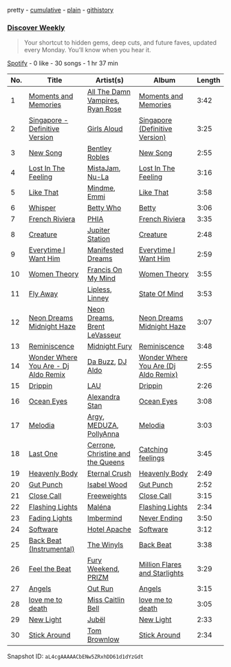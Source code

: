 pretty - [cumulative](/playlists/cumulative/37i9dQZEVXcMQ21aVFwcU6.md) - [plain](/playlists/plain/37i9dQZEVXcMQ21aVFwcU6) - [githistory](https://github.githistory.xyz/mdn522/spotify-playlist-archive/blob/main/playlists/plain/37i9dQZEVXcMQ21aVFwcU6)

### [Discover Weekly](https://open.spotify.com/playlist/37i9dQZEVXcMQ21aVFwcU6)

> Your shortcut to hidden gems, deep cuts, and future faves, updated every Monday\. You’ll know when you hear it.

[Spotify](https://open.spotify.com/user/spotify) - 0 like - 30 songs - 1 hr 37 min

| No. | Title | Artist(s) | Album | Length |
|---|---|---|---|---|
| 1 | [Moments and Memories](https://open.spotify.com/track/6bjQa4oVAfB7hROeucwVYJ) | [All The Damn Vampires](https://open.spotify.com/artist/2U0OKMms9WuTVQztib78cH), [Ryan Rose](https://open.spotify.com/artist/287StOWzEcAv0sKbSmYlVC) | [Moments and Memories](https://open.spotify.com/album/1L1SmdT7cb0uGSe97Tx8Iq) | 3:42 |
| 2 | [Singapore \- Definitive Version](https://open.spotify.com/track/3mpSLA4ngvEJY3naNHMy7j) | [Girls Aloud](https://open.spotify.com/artist/12EtLdLfJ41vUOoVzPZIUy) | [Singapore \(Definitive Version\)](https://open.spotify.com/album/1ONSr0IaOxZjioWR5CBDTf) | 3:25 |
| 3 | [New Song](https://open.spotify.com/track/45q2AOznIJfxzBUWiHrZUh) | [Bentley Robles](https://open.spotify.com/artist/2LOSfMfEVu8XgmHqwuixWT) | [New Song](https://open.spotify.com/album/6MhdDBccYBGBDkjOUncjsZ) | 2:55 |
| 4 | [Lost In The Feeling](https://open.spotify.com/track/2kd4ZH9lnGrbK2TitSAcgu) | [MistaJam](https://open.spotify.com/artist/3qi5fhSI6aUecvRN0XqIJ2), [Nu\-La](https://open.spotify.com/artist/4yzrGOiPCcssfpKBT0bnHR) | [Lost In The Feeling](https://open.spotify.com/album/08D9OBoc7YxJcga9YZz6LZ) | 3:16 |
| 5 | [Like That](https://open.spotify.com/track/0q4mX4aQcUW32s773NjjFi) | [Mindme](https://open.spotify.com/artist/5DwnPlijNCMYMFh40sQ4vX), [Emmi](https://open.spotify.com/artist/5NTlLxVgju6V06VVCHUxnH) | [Like That](https://open.spotify.com/album/290geEwaPJ2cfM7u9JEKDm) | 3:58 |
| 6 | [Whisper](https://open.spotify.com/track/5AH5usocKPmrUFmZkdPvcH) | [Betty Who](https://open.spotify.com/artist/0t3QQl52F463sxGXb1ckhB) | [Betty](https://open.spotify.com/album/57YwDLyNeobBmbVfcOhLx4) | 3:06 |
| 7 | [French Riviera](https://open.spotify.com/track/1narRB8YDs0h77LwNvCDPv) | [PHIA](https://open.spotify.com/artist/6O6aPDrL58wZRzQ6Rqq9or) | [French Riviera](https://open.spotify.com/album/3Irs9pckio6dyVVeNt3LQL) | 3:35 |
| 8 | [Creature](https://open.spotify.com/track/0O99YOFUnWBodSRwpQDVgh) | [Jupiter Station](https://open.spotify.com/artist/3YzSTFCY3tfQSydfk0JfYE) | [Creature](https://open.spotify.com/album/2XO6HQ0ph6ZMKPHwylinSu) | 2:48 |
| 9 | [Everytime I Want Him](https://open.spotify.com/track/6YoB4cOEZ9LgtTqR87onO4) | [Manifested Dreams](https://open.spotify.com/artist/4wppf2VUZmaZ6SQK2UXpVT) | [Everytime I Want Him](https://open.spotify.com/album/3MgCRbwvfCHwu4Vg8Yy4oa) | 2:59 |
| 10 | [Women Theory](https://open.spotify.com/track/4nwVWUZZlR93FBniXaKlu6) | [Francis On My Mind](https://open.spotify.com/artist/6GdAYfQVlByh3CUmlMsswc) | [Women Theory](https://open.spotify.com/album/6gitkSTyoLIwdpDbirpB0S) | 3:55 |
| 11 | [Fly Away](https://open.spotify.com/track/5zQzmjAeTBIANADFV46jyW) | [Lipless](https://open.spotify.com/artist/0XmmX4fE4SiRMu3ICsP5sA), [Linney](https://open.spotify.com/artist/0vomb9Zaob10lPzxBcIiNb) | [State Of Mind](https://open.spotify.com/album/4zOeGgF0GAKjLg6kPzfc0O) | 3:53 |
| 12 | [Neon Dreams Midnight Haze](https://open.spotify.com/track/28zxM4Y4VFLnCTQtqbNzPA) | [Neon Dreams](https://open.spotify.com/artist/78vWce9MI81wQGdCJokJQQ), [Brent LeVasseur](https://open.spotify.com/artist/7FiOUsJNVf1BKh9gPzUFtb) | [Neon Dreams Midnight Haze](https://open.spotify.com/album/2vKF7V8DM78TVrPTqVA75b) | 3:07 |
| 13 | [Reminiscence](https://open.spotify.com/track/6AHws4PzOQT2ZSQ4GnB4fv) | [Midnight Fury](https://open.spotify.com/artist/7KtT9HksuZwyjNyarlG9CF) | [Reminiscence](https://open.spotify.com/album/1sxvAXFw4fyUPKO9TEbrIS) | 3:48 |
| 14 | [Wonder Where You Are \- Dj Aldo Remix](https://open.spotify.com/track/3lBg1aAbhcFOfK0npsOroZ) | [Da Buzz](https://open.spotify.com/artist/3fl4q8rdZhxwVs9yG2rpz0), [DJ Aldo](https://open.spotify.com/artist/0Ij4ydGx64FLfWfkXUiNL9) | [Wonder Where You Are \(Dj Aldo Remix\)](https://open.spotify.com/album/1Y3IHxA4a8qQEjcsClgtVo) | 2:55 |
| 15 | [Drippin](https://open.spotify.com/track/50BvNLgKzgEJmTywa3klrK) | [LAU](https://open.spotify.com/artist/1MSiHoB30UwWTlenagC5gy) | [Drippin](https://open.spotify.com/album/1WeBTXh7eP0Kmyzmj0K0tM) | 2:26 |
| 16 | [Ocean Eyes](https://open.spotify.com/track/0uVaUs3Wd9Qc824zd9R6Mc) | [Alexandra Stan](https://open.spotify.com/artist/0BmLNz4nSLfoWYW1cYsElL) | [Ocean Eyes](https://open.spotify.com/album/5iHlY0zMP5t8yfUc9erWmw) | 3:08 |
| 17 | [Melodia](https://open.spotify.com/track/0G6r9pghzSm8gGfgV64pHn) | [Argy](https://open.spotify.com/artist/1NaQOKgddaJipUtmptb7GI), [MEDUZA](https://open.spotify.com/artist/0xRXCcSX89eobfrshSVdyu), [PollyAnna](https://open.spotify.com/artist/3mRSi79NwnlKaOH8vFxBVL) | [Melodia](https://open.spotify.com/album/5ibwloBOv2GUuh8TKVllmL) | 3:03 |
| 18 | [Last One](https://open.spotify.com/track/19poh0XywcD5wPO6YuIgXT) | [Cerrone](https://open.spotify.com/artist/5SE2sfwTpxL2vXRdG6H5PM), [Christine and the Queens](https://open.spotify.com/artist/04vj3iPUiVh5melWr0w3xT) | [Catching feelings](https://open.spotify.com/album/23a1PGqGITDhfPf8aWC91a) | 3:45 |
| 19 | [Heavenly Body](https://open.spotify.com/track/0dKtLH6KrVMDa02wOMZwVy) | [Eternal Crush](https://open.spotify.com/artist/78t57a8M7PXqGC0UvGemQe) | [Heavenly Body](https://open.spotify.com/album/3HXglVVKty3D8HzgOa8iYN) | 2:49 |
| 20 | [Gut Punch](https://open.spotify.com/track/4rGLAe1ruQ2V9MqRnOSulU) | [Isabel Wood](https://open.spotify.com/artist/7Lk61C1D1ZVyyMOLsCqYBO) | [Gut Punch](https://open.spotify.com/album/5TC1r78aZ2qCvdiWlUpBEV) | 2:52 |
| 21 | [Close Call](https://open.spotify.com/track/60pRJgItSKirsKDkXZpZnH) | [Freeweights](https://open.spotify.com/artist/1gYdjzLQVIKiyEzE1Ku5MQ) | [Close Call](https://open.spotify.com/album/0F4ZV7XY3pk6lAm8BqzSKb) | 3:15 |
| 22 | [Flashing Lights](https://open.spotify.com/track/105HYrCY6jMIsqOspGeCJI) | [Maléna](https://open.spotify.com/artist/3S3wnv6QBllnOiHHULP7C6) | [Flashing Lights](https://open.spotify.com/album/1UEYd3dYY9jUsHyNAePZRw) | 2:34 |
| 23 | [Fading Lights](https://open.spotify.com/track/0W4R4Ve0nuXv8QeaDtv5C1) | [Imbermind](https://open.spotify.com/artist/2tWWexhcLvL1CN2fswv3xt) | [Never Ending](https://open.spotify.com/album/3vj4FQfLzBCOjv114MSfjn) | 3:50 |
| 24 | [Software](https://open.spotify.com/track/42b6opJw8scSk41YF0dEW9) | [Hotel Apache](https://open.spotify.com/artist/2zKbqRqx22axcZA2mUw71Y) | [Software](https://open.spotify.com/album/2oH9skBBSrUn9KlRjFHmxv) | 3:12 |
| 25 | [Back Beat \(Instrumental\)](https://open.spotify.com/track/4SEYgvcUjwuFzNEucWxrCl) | [The Winyls](https://open.spotify.com/artist/2FNfCcRn0ELZXC7d3Rg1TD) | [Back Beat](https://open.spotify.com/album/1m9txbcSxblpIuVkOjnyhk) | 3:38 |
| 26 | [Feel the Beat](https://open.spotify.com/track/4DOwUkIki4q47KsHnkmz5h) | [Fury Weekend](https://open.spotify.com/artist/7KxS1dL7Q7jxMkyb2ZvzXH), [PRIZM](https://open.spotify.com/artist/0elWefATNt1GKkpPX2L5bo) | [Million Flares and Starlights](https://open.spotify.com/album/0UOVsZNzkhbHRBDzanzrOz) | 3:29 |
| 27 | [Angels](https://open.spotify.com/track/6mm86I9tAzWn3mnjucnMw1) | [Out Run](https://open.spotify.com/artist/6q7QHqtxdLnAekb4MmCuDt) | [Angels](https://open.spotify.com/album/4paImlj0fQQZGqSDqM3LR1) | 3:15 |
| 28 | [love me to death](https://open.spotify.com/track/7fTK6Xtx6RQ3xeJcBRfBej) | [Miss Caitlin Bell](https://open.spotify.com/artist/1Br77SSEoP1RNrliDIJabQ) | [love me to death](https://open.spotify.com/album/1qLcOTvSrcGGVRkwMfXKLD) | 3:05 |
| 29 | [New Light](https://open.spotify.com/track/2QkD8IuhRFhIjIuIQaYXCe) | [Jubël](https://open.spotify.com/artist/4FcZfItjVIsfO9TynErl7X) | [New Light](https://open.spotify.com/album/3YHnGJ4dRXDOt9nwOsdEyK) | 2:33 |
| 30 | [Stick Around](https://open.spotify.com/track/437HKeSBDV9lLRUjqG1vgS) | [Tom Brownlow](https://open.spotify.com/artist/78wKYRdzGGl4sYUFx5gRAn) | [Stick Around](https://open.spotify.com/album/5BSV9eudNdlGNlHwE0hsha) | 2:34 |

Snapshot ID: `aL4cgAAAAACbENw5ZRxhDD61d1dYzGdt`
